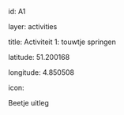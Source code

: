 id: A1

layer: activities

title: Activiteit 1: touwtje springen

latitude: 51.200168

longitude: 4.850508

icon:

Beetje uitleg
